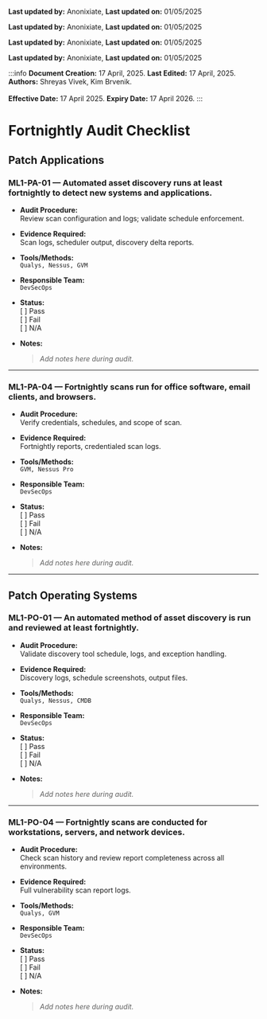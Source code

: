 **Last updated by:** Anonixiate, **Last updated on:** 01/05/2025

**Last updated by:** Anonixiate, **Last updated on:** 01/05/2025

**Last updated by:** Anonixiate, **Last updated on:** 01/05/2025

**Last updated by:** Anonixiate, **Last updated on:** 01/05/2025

:::info
**Document Creation:** 17 April, 2025. **Last Edited:** 17 April, 2025. **Authors:** Shreyas Vivek, Kim Brvenik.
<br></br>**Effective Date:** 17 April 2025. **Expiry Date:** 17 April 2026.
:::

# Fortnightly Audit Checklist

## Patch Applications

### ML1-PA-01 — Automated asset discovery runs at least fortnightly to detect new systems and applications.

- **Audit Procedure:**  
  Review scan configuration and logs; validate schedule enforcement.

- **Evidence Required:**  
  Scan logs, scheduler output, discovery delta reports.

- **Tools/Methods:**  
  `Qualys, Nessus, GVM`

- **Responsible Team:**  
  `DevSecOps`

- **Status:**  
  [ ] Pass  
  [ ] Fail  
  [ ] N/A

- **Notes:**  
  > _Add notes here during audit._

---

### ML1-PA-04 — Fortnightly scans run for office software, email clients, and browsers.

- **Audit Procedure:**  
  Verify credentials, schedules, and scope of scan.

- **Evidence Required:**  
  Fortnightly reports, credentialed scan logs.

- **Tools/Methods:**  
  `GVM, Nessus Pro`

- **Responsible Team:**  
  `DevSecOps`

- **Status:**  
  [ ] Pass  
  [ ] Fail  
  [ ] N/A

- **Notes:**  
  > _Add notes here during audit._

---

## Patch Operating Systems

### ML1-PO-01 — An automated method of asset discovery is run and reviewed at least fortnightly.

- **Audit Procedure:**  
  Validate discovery tool schedule, logs, and exception handling.

- **Evidence Required:**  
  Discovery logs, schedule screenshots, output files.

- **Tools/Methods:**  
  `Qualys, Nessus, CMDB`

- **Responsible Team:**  
  `DevSecOps`

- **Status:**  
  [ ] Pass  
  [ ] Fail  
  [ ] N/A

- **Notes:**  
  > _Add notes here during audit._

---

### ML1-PO-04 — Fortnightly scans are conducted for workstations, servers, and network devices.

- **Audit Procedure:**  
  Check scan history and review report completeness across all environments.

- **Evidence Required:**  
  Full vulnerability scan report logs.

- **Tools/Methods:**  
  `Qualys, GVM`

- **Responsible Team:**  
  `DevSecOps`

- **Status:**  
  [ ] Pass  
  [ ] Fail  
  [ ] N/A

- **Notes:**  
  > _Add notes here during audit._

